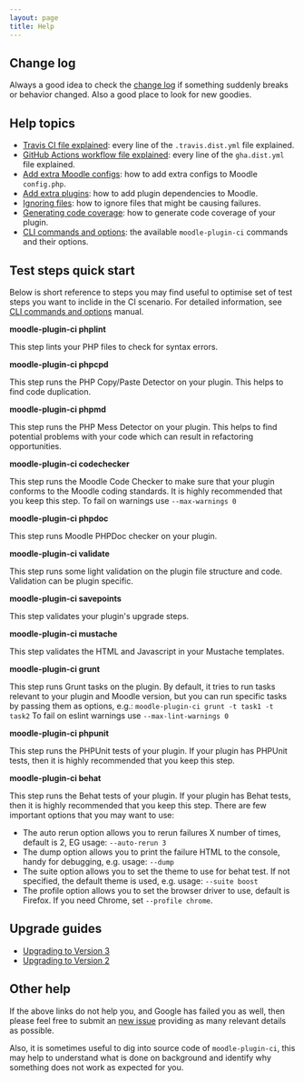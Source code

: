 ```yaml
---
layout: page
title: Help
---
```


## Change log

Always a good idea to check the [change log](CHANGELOG.md) if something suddenly breaks or behavior
changed.  Also a good place to look for new goodies.

## Help topics

* [Travis CI file explained](TravisFileExplained.md): every line of the `.travis.dist.yml` file explained.
* [GitHub Actions workflow file explained](GHAFileExplained.md): every line of the `gha.dist.yml` file explained.
* [Add extra Moodle configs](AddExtraConfig.md): how to add extra configs to Moodle `config.php`.
* [Add extra plugins](AddExtraPlugins.md): how to add plugin dependencies to Moodle.
* [Ignoring files](IgnoringFiles.md): how to ignore files that might be causing failures.
* [Generating code coverage](CodeCoverage.md): how to generate code coverage of your plugin.
* [CLI commands and options](CLI.md): the available `moodle-plugin-ci` commands and their options.

## Test steps quick start

Below is short reference to steps you may find useful to optimise set of test steps you want to
inclide in the CI scenario. For detailed information, see [CLI commands and options](CLI.md) manual.

**moodle-plugin-ci phplint**

This step lints your PHP files to check for syntax errors.

**moodle-plugin-ci phpcpd**

This step runs the PHP Copy/Paste Detector on your plugin. This helps to find
code duplication.

**moodle-plugin-ci phpmd**

This step runs the PHP Mess Detector on your plugin. This helps to find
potential problems with your code which can result in refactoring
opportunities.

**moodle-plugin-ci codechecker**

This step runs the Moodle Code Checker to make sure that your
plugin conforms to the Moodle coding standards.  It is highly recommended that
you keep this step.  To fail on warnings use `--max-warnings 0`

**moodle-plugin-ci phpdoc**

This step runs Moodle PHPDoc checker on your plugin.

**moodle-plugin-ci validate**

This step runs some light validation on the plugin file structure
and code.  Validation can be plugin specific.

**moodle-plugin-ci savepoints**

This step validates your plugin's upgrade steps.

**moodle-plugin-ci mustache**

This step validates the HTML and Javascript in your Mustache templates.

**moodle-plugin-ci grunt**

This step runs Grunt tasks on the plugin.  By default, it tries to run tasks
relevant to your plugin and Moodle version, but you can run specific tasks by
passing them as options, e.g.: `moodle-plugin-ci grunt -t task1 -t task2` To
fail on eslint warnings use `--max-lint-warnings 0`

**moodle-plugin-ci phpunit**

This step runs the PHPUnit tests of your plugin.  If your plugin has
PHPUnit tests, then it is highly recommended that you keep this step.

**moodle-plugin-ci behat**

This step runs the Behat tests of your plugin.  If your plugin has
Behat tests, then it is highly recommended that you keep this step.
There are few important options that you may want to use:
- The auto rerun option allows you to rerun failures X number of times,
  default is 2, EG usage: `--auto-rerun 3`
- The dump option allows you to print the failure HTML to the console,
  handy for debugging, e.g. usage: `--dump`
- The suite option allows you to set the theme to use for behat test. If
  not specified, the default theme is used, e.g. usage: `--suite boost`
- The profile option allows you to set the browser driver to use,
  default is Firefox. If you need Chrome, set `--profile chrome`.

## Upgrade guides

* [Upgrading to Version 3](UPGRADE-3.0.md)
* [Upgrading to Version 2](UPGRADE-2.0.md)


## Other help

If the above links do not help you, and Google has failed you as well, then please feel free
to submit an [new issue](https://github.com/moodlehq/moodle-plugin-ci/issues/new) providing
as many relevant details as possible.

Also, it is sometimes useful to dig into source code of `moodle-plugin-ci`, this may
help to understand what is done on background and identify why something does
not work as expected for you.

